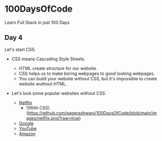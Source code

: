 # 100DaysOfCode
Learn Full Stack in just 100 Days

## Day 4
Let's start CSS.
- CSS means Cascading Style Sheets.
  - HTML create structure for our website.
  - CSS helps us to make boring webpages to good looking webpages.
  - You can build your website without CSS, but it's impossible to create website wuthout HTML.

- Let's look some popular websites without CSS.
  
  -  [Netflix](https://www.netflix.com/in/) 
     - ![With CSS] (https://github.com/eagerashwani/100DaysOfCode/blob/main/images/netflix.png?raw=true)
  -  [Google](https://google.com/) 
  -  [YouTube](https://youtube.com/) 
  -  [Amazon](https://amazom.com/) 


